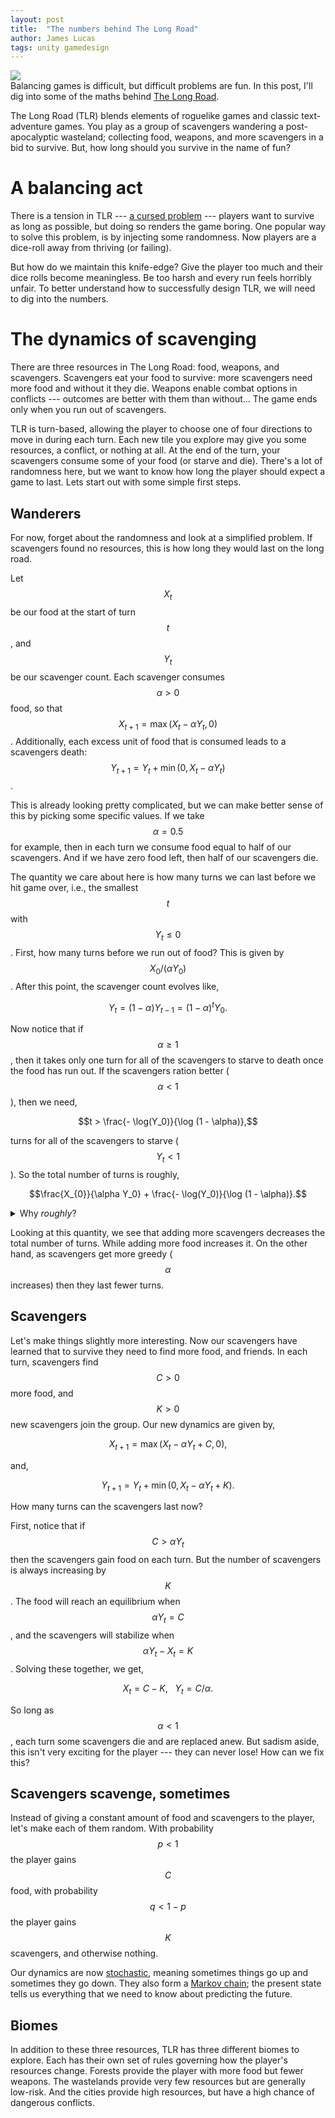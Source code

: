 ```yaml
---
layout: post
title:  "The numbers behind The Long Road"
author: James Lucas
tags: unity gamedesign
---
```


<img src="{{ site.baseurl }}/assets/images/posts/3/LongRoadJumpHD.gif" class="centered-full">\
Balancing games is difficult, but difficult problems are fun. In this post, I'll dig into some of the maths behind [The Long Road](https://www.glasstomegames.co.uk/home/the-long-road).

The Long Road (TLR) blends elements of roguelike games and classic text-adventure games. You play as a group of scavengers wandering a post-apocalyptic wasteland; collecting food, weapons, and more scavengers in a bid to survive. But, how long should you survive in the name of fun?

<script src="https://polyfill.io/v3/polyfill.min.js?features=es6"></script>
<script id="MathJax-script" async src="https://cdn.jsdelivr.net/npm/mathjax@3/es5/tex-mml-chtml.js"></script>

# A balancing act

There is a tension in TLR --- [a cursed problem](https://www.youtube.com/watch?v=8uE6-vIi1rQ) --- players want to survive as long as possible, but doing so renders the game boring. One popular way to solve this problem, is by injecting some randomness. Now players are a dice-roll away from thriving (or failing).

But how do we maintain this knife-edge? Give the player too much and their dice rolls become meaningless. Be too harsh and every run feels horribly unfair. To better understand how to successfully design TLR, we will need to dig into the numbers.

# The dynamics of scavenging

There are three resources in The Long Road: food, weapons, and scavengers. Scavengers eat your food to survive: more scavengers need more food and without it they die. Weapons enable combat options in conflicts --- outcomes are better with them than without... The game ends only when you run out of scavengers.

TLR is turn-based, allowing the player to choose one of four directions to move in during each turn. Each new tile you explore may give you some resources, a conflict, or nothing at all. At the end of the turn, your scavengers consume some of your food (or starve and die). There's a lot of randomness here, but we want to know how long the player should expect a game to last. Lets start out with some simple first steps.

## Wanderers

For now, forget about the randomness and look at a simplified problem. If scavengers found no resources, this is how long they would last on the long road.

Let $$X_t$$ be our food at the start of turn $$t$$, and $$Y_t$$ be our scavenger count. Each scavenger consumes $$\alpha > 0$$ food, so that $$X_{t+1} = \max(X_{t} - \alpha Y_{t}, 0)$$. Additionally, each excess unit of food that is consumed leads to a scavengers death: $$Y_{t+1} = Y_{t} + \min(0, X_{t} - \alpha Y_{t})$$.

This is already looking pretty complicated, but we can make better sense of this by picking some specific values. If we take $$\alpha = 0.5$$ for example, then in each turn we consume food equal to half of our scavengers. And if we have zero food left, then half of our scavengers die.

The quantity we care about here is how many turns we can last before we hit game over, i.e., the smallest $$t$$ with $$Y_{t} \leq 0$$. First, how many turns before we run out of food? This is given by $$X_{0} / (\alpha Y_{0})$$. After this point, the scavenger count evolves like,

$$Y_{t} = (1 - \alpha) Y_{t-1} = (1 - \alpha)^{t} Y_0.$$

Now notice that if $$\alpha \geq 1$$, then it takes only one turn for all of the scavengers to starve to death once the food has run out. If the scavengers ration better ($$\alpha < 1$$), then we need,


$$t > \frac{- \log(Y_0)}{\log (1 - \alpha)},$$

turns for all of the scavengers to starve ($$Y_t < 1$$). So the total number of turns is roughly,

$$\frac{X_{0}}{\alpha Y_0} + \frac{- \log(Y_0)}{\log (1 - \alpha)}.$$

<details>
<summary>Why <i>roughly</i>?</summary>
Remember that the food and scavenger counts are integers but we're ignoring rounding effects here for simplicity.
</details>

Looking at this quantity, we see that adding more scavengers decreases the total number of turns. While adding more food increases it. On the other hand, as scavengers get more greedy ($$\alpha$$ increases) then they last fewer turns.

## Scavengers

Let's make things slightly more interesting. Now our scavengers have learned that to survive they need to find more food, and friends. In each turn, scavengers find $$C > 0$$ more food, and $$K > 0$$ new scavengers join the group. Our new dynamics are given by,

$$X_{t+1} = \max(X_{t} - \alpha Y_{t} + C, 0),$$

and,

$$Y_{t+1} = Y_{t} + \min(0, X_{t} - \alpha Y_{t} + K).$$


How many turns can the scavengers last now?

First, notice that if $$C > \alpha Y_t$$ then the scavengers gain food on each turn. But the number of scavengers is always increasing by $$K$$. The food will reach an equilibrium when $$\alpha Y_t = C$$, and the scavengers will stabilize when $$\alpha Y_t - X_t = K$$. Solving these together, we get,

$$X_t = C - K,\:\:\: Y_t = C/\alpha.$$

So long as $$\alpha < 1$$, each turn some scavengers die and are replaced anew. But sadism aside, this isn't very exciting for the player --- they can never lose! How can we fix this?

## Scavengers scavenge, sometimes

Instead of giving a constant amount of food and scavengers to the player, let's make each of them random. With probability $$p < 1$$ the player gains $$C$$ food, with probability $$q < 1 - p$$ the player gains $$K$$ scavengers, and otherwise nothing.

Our dynamics are now [stochastic](https://en.wikipedia.org/wiki/Stochastic), meaning sometimes things go up and sometimes they go down. They also form a [Markov chain](https://en.wikipedia.org/wiki/Markov_chain); the present state tells us everything that we need to know about predicting the future.




## Biomes

In addition to these three resources, TLR has three different biomes to explore. Each has their own set of rules governing how the player's resources change. Forests provide the player with more food but fewer weapons. The wastelands provide very few resources but are generally low-risk. And the cities provide high resources, but have a high chance of dangerous conflicts.


